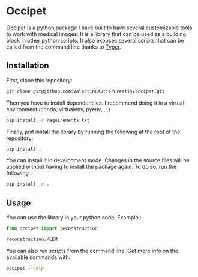 # Occipet

Occipet is a python package I have built to have several customizable tools to work with medical images. 
It is a library that can be used as a building block in other python scripts. It also exposes several 
scripts that can be called from the command line thanks to [Typer](https://typer.tiangolo.com/).

## Installation 

First, clone this repository:

``` sh
git clone git@github.com:ValentinGautierCreatis/occipet.git
```

Then you have to install dependencies. I recommend doing it in a virtual environment (conda, virtualenv, pyenv, ...)

``` sh
pip install -r requirements.txt
```

Finally, just install the library by running the following at the root of the repository:

``` sh
pip install .
```

You can install it in development mode. Changes in the source files will be applied without having to install 
the package again. To do so, run the following :

``` sh
pip install -e .
```

## Usage

You can use the library in your python code. Example :

``` python
from occipet import reconstruction

reconstruction.MLEM
```

You can also run scripts from the command line. Get more info on the available commands with: 

``` sh
occipet --help
```

